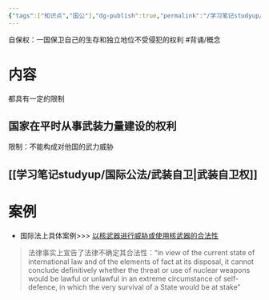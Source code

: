 ```yaml
---
{"tags":["知识点","国公"],"dg-publish":true,"permalink":"/学习笔记studyup/国际公法/自保权/","dgPassFrontmatter":true,"created":"2024-11-04T19:54:30.763+08:00","updated":"2024-11-08T13:06:18.939+08:00"}
---
```


自保权：一国保卫自己的生存和独立地位不受侵犯的权利 #背诵/概念 
# 内容
都具有一定的限制
## 国家在平时从事武装力量建设的权利
限制：不能构成对他国的武力威胁
## [[学习笔记studyup/国际公法/武装自卫\|武装自卫权]]
# 案例
- 国际法上具体案例>>> [以核武器进行威胁或使用核武器的合法性](https://zh.wikipedia.org/wiki/%E4%BB%A5%E6%A0%B8%E6%AD%A6%E5%99%A8%E8%BF%9B%E8%A1%8C%E5%A8%81%E8%83%81%E6%88%96%E4%BD%BF%E7%94%A8%E6%A0%B8%E6%AD%A6%E5%99%A8%E7%9A%84%E5%90%88%E6%B3%95%E6%80%A7)
>法律事实上宣告了法律不确定其合法性：“in view of the current state of international law and of the elements of fact at its disposal, it cannot conclude definitively whether the threat or use of nuclear weapons would be lawful or unlawful in an extreme circumstance of self-defence, in which the very survival of a State would be at stake”


